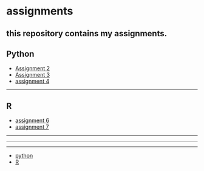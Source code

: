 # assignments
this repository contains my assignments.  
---
**Python**
---
* [Assignment 2](https://github.com/freeklinssen/assignments/blob/master/assignment2.ipynb)
* [Assignment 3](https://github.com/freeklinssen/assignments/blob/master/assignment3.ipynb)
* [assignment 4](https://github.com/freeklinssen/assignments/blob/master/assignment4.ipynb)
___
**R**
---
* [assignment 6](https://github.com/freeklinssen/assignments/blob/master/Graded_assignment1.ipynb)
* [assignment 7](https://github.com/freeklinssen/assignments/blob/master/Graded_assignment_2.ipynb)

---
___
---


* [python](https://github.com/freeklinssen/assignments/blob/master/exam_june_7_2018%20freek.ipynb)
* [R](https://github.com/freeklinssen/assignments/blob/master/Exam_student%20freek%20linssen.ipynb)



